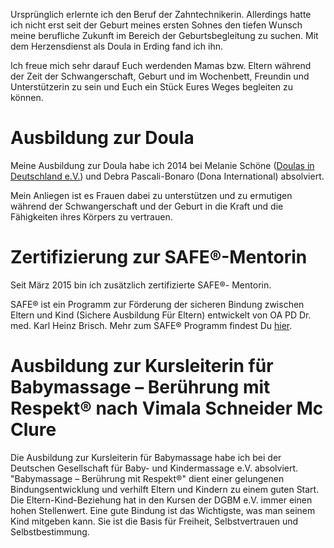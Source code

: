 Ursprünglich erlernte ich den Beruf der Zahntechnikerin. Allerdings hatte ich nicht erst seit der Geburt meines ersten Sohnes den tiefen Wunsch meine berufliche Zukunft im Bereich der Geburtsbegleitung zu suchen. Mit dem Herzensdienst als Doula in Erding fand ich ihn.

Ich freue mich sehr darauf Euch werdenden Mamas bzw. Eltern während der Zeit der Schwangerschaft, Geburt und im Wochenbett, Freundin und Unterstützerin zu sein und Euch ein Stück Eures Weges begleiten zu können.

# Ausbildung zur Doula
Meine Ausbildung zur Doula habe ich 2014 bei Melanie Schöne ([Doulas in Deutschland e.V.](http://www.doulas-in-deutschland.de/index.php/doula-ausbildung "Doula Ausbildung")) und Debra Pascali-Bonaro (Dona International) absolviert.

Mein Anliegen ist es Frauen dabei zu unterstützen und zu ermutigen während der Schwangerschaft und der Geburt in die Kraft und die Fähigkeiten ihres Körpers zu vertrauen.

# Zertifizierung zur SAFE®-Mentorin
Seit März 2015 bin ich zusätzlich zertifizierte SAFE®- Mentorin.

SAFE® ist ein Programm zur Förderung der sicheren Bindung zwischen Eltern und Kind (Sichere Ausbildung Für Eltern) entwickelt von OA PD Dr. med. Karl Heinz Brisch. Mehr zum SAFE® Programm findest Du [hier](http://geburt-doula.de/safe/index.html).

# Ausbildung zur Kursleiterin für Babymassage – Berührung mit Respekt® nach Vimala Schneider Mc Clure
Die Ausbildung zur Kursleiterin für Babymassage habe ich bei der Deutschen Gesellschaft für Baby- und Kindermassage e.V.  absolviert. "Babymassage – Berührung mit Respekt®" dient einer gelungenen Bindungsentwicklung und verhilft Eltern und Kindern zu einem guten Start. Die Eltern-Kind-Beziehung hat in den Kursen der DGBM e.V. immer einen hohen Stellenwert. Eine gute Bindung ist das Wichtigste, was man seinem Kind mitgeben kann. Sie ist die Basis für Freiheit, Selbstvertrauen und Selbstbestimmung. 
